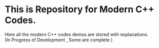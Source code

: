 # This is Repository for Modern C++ Codes.

Here all the modern C++ codes demos are stored with explanations.</br> 
(In Progress of Development , Some are complete )
